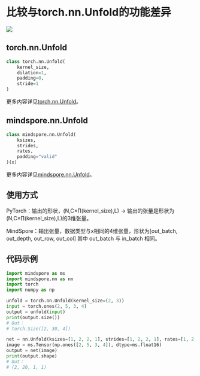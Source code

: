 # 比较与torch.nn.Unfold的功能差异

<a href="https://gitee.com/mindspore/docs/blob/r1.10/docs/mindspore/source_zh_cn/note/api_mapping/pytorch_diff/Unfold.md" target="_blank"><img src="https://mindspore-website.obs.cn-north-4.myhuaweicloud.com/website-images/r1.9/resource/_static/logo_source.png"></a>

## torch.nn.Unfold

```python
class torch.nn.Unfold(
    kernel_size,
    dilation=1,
    padding=0,
    stride=1
)
```

更多内容详见[torch.nn.Unfold](https://pytorch.org/docs/1.5.0/nn.html#torch.nn.Unfold)。

## mindspore.nn.Unfold

```python
class mindspore.nn.Unfold(
    ksizes,
    strides,
    rates,
    padding="valid"
)(x)
```

更多内容详见[mindspore.nn.Unfold](https://mindspore.cn/docs/zh-CN/r1.10/api_python/nn/mindspore.nn.Unfold.html#mindspore.nn.Unfold)。

## 使用方式

PyTorch：输出的形状，(N,C×∏(kernel_size),L) -> 输出的张量是形状为(N,C×∏(kernel_size),L)的3维张量。

MindSpore：输出张量，数据类型与x相同的4维张量，形状为[out_batch, out_depth, out_row, out_col] 其中 out_batch 与 in_batch 相同。

## 代码示例

```python
import mindspore as ms
import mindspore.nn as nn
import torch
import numpy as np

unfold = torch.nn.Unfold(kernel_size=(2, 3))
input = torch.ones(2, 5, 3, 4)
output = unfold(input)
print(output.size())
# Out：
# torch.Size([2, 30, 4])

net = nn.Unfold(ksizes=[1, 2, 2, 1], strides=[1, 2, 2, 1], rates=[1, 2, 2, 1])
image = ms.Tensor(np.ones([2, 5, 3, 4]), dtype=ms.float16)
output = net(image)
print(output.shape)
# Out：
# (2, 20, 1, 1)
```